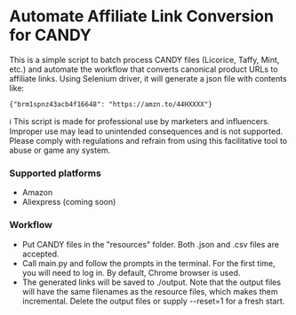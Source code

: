 # Automate Affiliate Link Conversion for CANDY

This is a simple script to batch process CANDY files (Licorice, Taffy, Mint, etc.) and automate the workflow that converts canonical product URLs to affiliate links. Using Selenium driver, it will generate a json file with contents like:
```
{"brm1spnz43acb4f16648": "https://amzn.to/44HXXXX"}
```

ℹ️ This script is made for professional use by marketers and influencers. Improper use may lead to unintended consequences and is not supported. Please comply with regulations and refrain from using this facilitative tool to abuse or game any system.

### Supported platforms
- Amazon
- Aliexpress (coming soon)

### Workflow
- Put CANDY files in the "resources" folder. Both .json and .csv files are accepted.
- Call main.py and follow the prompts in the terminal. For the first time, you will need to log in. By default, Chrome browser is used.
- The generated links will be saved to ./output. Note that the output files will have the same filenames as the resource files, which makes them incremental. Delete the output files or supply --reset=1 for a fresh start. 

